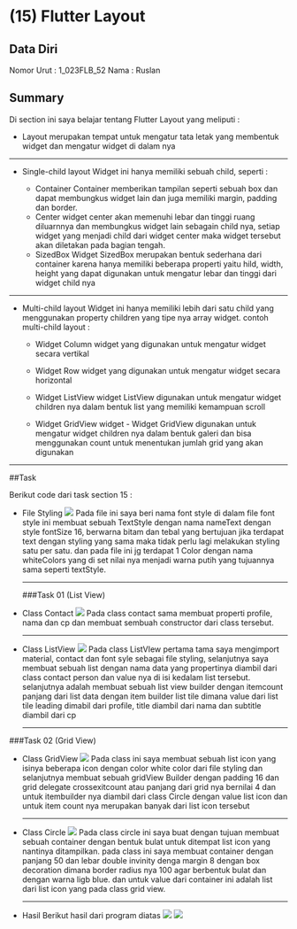 # (15) Flutter Layout

## Data Diri

Nomor Urut : 1_023FLB_52
Nama : Ruslan

## Summary

Di section ini saya belajar tentang Flutter Layout yang meliputi :

- Layout merupakan tempat untuk mengatur tata letak yang membentuk widget dan mengatur widget di dalam nya

---

- Single-child layout
  Widget ini hanya memiliki sebuah child, seperti :

  - Container
    Container memberikan tampilan seperti sebuah box dan dapat membungkus widget lain dan juga memiliki margin, padding dan border.
  - Center
    widget center akan memenuhi lebar dan tinggi ruang diluarnnya dan membungkus widget lain sebagain child nya, setiap widget yang menjadi child dari widget center maka widget tersebut akan diletakan pada bagian tengah.
  - SizedBox
    Widget SizedBox merupakan bentuk sederhana dari container karena hanya memiliki beberapa properti yaitu hild, width, height yang dapat digunakan untuk mengatur lebar dan tinggi dari widget child nya

---

- Multi-child layout
  Widget ini hanya memiliki lebih dari satu child yang menggunakan property children yang tipe nya array widget. contoh multi-child layout :

  - Widget Column
    widget yang digunakan untuk mengatur widget secara vertikal

  - Widget Row
    widget yang digunakan untuk mengatur widget secara horizontal

  - Widget ListView
    widget ListView digunakan untuk mengatur widget children nya dalam bentuk list yang memiliki kemampuan scroll

  - Widget GridView
    widget - Widget GridView
    digunakan untuk mengatur widget children nya dalam bentuk galeri dan bisa menggunakan count untuk menentukan jumlah grid yang akan digunakan

---

##Task

Berikut code dari task section 15 :

- File Styling
  ![](../screenshots/classStyling.png)
  Pada file ini saya beri nama font style di dalam file font style ini membuat sebuah TextStyle dengan nama nameText dengan style fontSize 16, berwarna bitam dan tebal yang bertujuan jika terdapat text dengan styling yang sama maka tidak perlu lagi melakukan styling satu per satu. dan pada file ini jg terdapat 1 Color dengan nama whiteColors yang di set nilai nya menjadi warna putih yang tujuannya sama seperti textStyle.

  ***

  ###Task 01 (List View)

- Class Contact
  ![](../screenshots/ClassContact.png)
  Pada class contact sama membuat properti profile, nama dan cp dan membuat sembuah constructor dari class tersebut.
  ***
- Class ListView
  ![](../screenshots/ListView.png)
  Pada class ListVIew pertama tama saya mengimport material, contact dan font syle sebagai file styling, selanjutnya saya membuat sebuah list dengan nama data yang propertinya diambil dari class contact person dan value nya di isi kedalam list tersebut. selanjutnya adalah membuat sebuah list view builder dengan itemcount panjang dari list data dengan item builder list tile dimana value dari list tile leading dimabil dari profile, title diambil dari nama dan subtitle diambil dari cp
  ***

###Task 02 (Grid View)

- Class GridView
  ![](../screenshots/gridView.png)
  Pada class ini saya membuat sebuah list icon yang isinya beberapa icon dengan color white color dari file styling dan selanjutnya membuat sebuah gridView Builder dengan padding 16 dan grid delegate crossexitcount atau panjang dari grid nya bernilai 4 dan untuk itembuilder nya diambil dari class Circle dengan value list icon dan untuk item count nya merupakan banyak dari list icon tersebut

  ***

- Class Circle
  ![](../screenshots/classCircle.png)
  Pada class circle ini saya buat dengan tujuan membuat sebuah container dengan bentuk bulat untuk ditempat list icon yang nantinya ditampilkan. pada class ini saya membuat container dengan panjang 50 dan lebar double invinity denga margin 8 dengan box decoration dimana border radius nya 100 agar berbentuk bulat dan dengan warna ligb blue. dan untuk value dari container ini adalah list dari list icon yang pada class grid view.
  ***
- Hasil
  Berikut hasil dari program diatas
  ![](../screenshots/hasil01.png)
  ![](../screenshots/hasil02.png)
